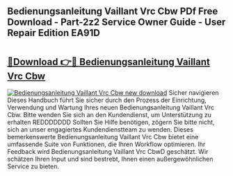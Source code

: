 ## Bedienungsanleitung Vaillant Vrc Cbw PDf Free Download - Part-2z2 Service Owner Guide - User Repair Edition EA91D

# <h2><a href="http://df1u5nq.blite.top/?on=Bedienungsanleitung+Vaillant+Vrc+Cbw">🔗Download 👉🔴 Bedienungsanleitung Vaillant Vrc Cbw</a></h2>

[![Bedienungsanleitung Vaillant Vrc Cbw new download](https://i.imgur.com/lujVjoI.png)](http://df1u5nq.blite.top/?on=Bedienungsanleitung+Vaillant+Vrc+Cbw)
Sicher navigieren Dieses Handbuch führt Sie sicher durch den Prozess der Einrichtung, Verwendung und Wartung Ihres neuen Bedienungsanleitung Vaillant Vrc Cbw. Bitte wenden Sie sich an den Kundendienst, um Unterstützung zu erhalten REDDDDDDD Sollten Sie Hilfe benötigen, zögern Sie bitte nicht, sich an unser engagiertes Kundendienstteam zu wenden. Dieses bemerkenswerte Bedienungsanleitung Vaillant Vrc Cbw bietet eine umfassende Suite von Funktionen, die Ihren Workflow optimieren. Ihr Feedback wird Bedienungsanleitung Vaillant Vrc CbwD geschätzt. Wir schätzen Ihren Input und sind bestrebt, Ihnen einen außergewöhnlichen Service zu bieten.
